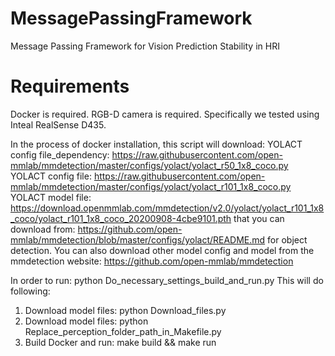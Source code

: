 # MessagePassingFramework
Message Passing Framework for Vision Prediction Stability in HRI

# Requirements 
Docker is required.
RGB-D camera is required. Specifically we tested using Inteal RealSense D435.


In the process of docker installation, this script will download:
YOLACT config file_dependency: https://raw.githubusercontent.com/open-mmlab/mmdetection/master/configs/yolact/yolact_r50_1x8_coco.py
YOLACT config file: https://raw.githubusercontent.com/open-mmlab/mmdetection/master/configs/yolact/yolact_r101_1x8_coco.py
YOLACT model file: https://download.openmmlab.com/mmdetection/v2.0/yolact/yolact_r101_1x8_coco/yolact_r101_1x8_coco_20200908-4cbe9101.pth
that you can download from: https://github.com/open-mmlab/mmdetection/blob/master/configs/yolact/README.md
for object detection. 
You can also download other model config and model from the mmdetection website: https://github.com/open-mmlab/mmdetection


In order to run: python Do_necessary_settings_build_and_run.py
This will do following:
1. Download model files: python Download_files.py 
1. Download model files: python Replace_perception_folder_path_in_Makefile.py
2. Build Docker and run: make build && make run